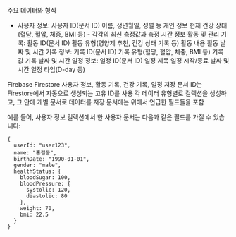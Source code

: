 주요 데이터와 형식


* 사용자 정보:
  사용자 ID(문서 ID)
  이름, 생년월일, 성별 등 개인 정보
  현재 건강 상태(혈당, 혈압, 체중, BMI 등) - 각각의 최신 측정값과 측정 시간 정보
활동 및 관리 기록:
  활동 ID(문서 ID)
  활동 유형(영양제 추천, 건강 상태 기록 등)
  활동 내용
  활동 날짜 및 시간
기록 정보:
  기록 ID(문서 ID)
  기록 유형(혈당, 혈압, 체중, BMI 등)
  기록 값
  기록 날짜 및 시간
일정 정보:
  일정 ID(문서 ID)
  일정 제목
  일정 시작/종료 날짜 및 시간
  일정 타입(D-day 등)

Firebase Firestore
사용자 정보, 활동 기록, 건강 기록, 일정 저장
문서 ID는 Firestore에서 자동으로 생성되는 고유 ID를 사용
각 데이터 유형별로 컬렉션을 생성하고, 그 안에 개별 문서로 데이터를 저장
문서에는 위에서 언급한 필드들을 포함

예를 들어, 사용자 정보 컬렉션에서 한 사용자 문서는 다음과 같은 필드를 가질 수 있습니다:

```
{
  userId: "user123",
  name: "홍길동",
  birthDate: "1990-01-01",
  gender: "male",
  healthStatus: {
    bloodSugar: 100,
    bloodPressure: {
      systolic: 120,
      diastolic: 80
    },
    weight: 70,
    bmi: 22.5
  }
}
```
